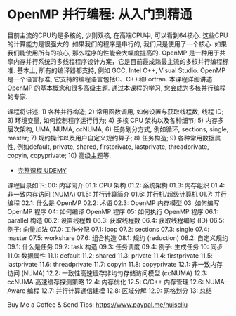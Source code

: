 
# OpenMP 并行编程: 从入门到精通

目前主流的CPU均是多核的, 少则双核, 在高端CPU中, 可以看到64核心. 这些CPU的计算能力是很强大的. 如果我们的程序是串行的, 我们只是使用了一个核心. 如果我们能使用所有的核心, 那么程序的性能会大幅度提高的. OpenMP 是一种用于共享内存并行系统的多线程程序设计方案，它是目前最成熟最主流的多核并行编程标准. 基本上, 所有的编译器都支持, 例如 GCC, Intel C++, Visual Studio. OpenMP 是一个语言标准, 它支持的编程语言包括C、C++和Fortran. 本课程详细讲述 OpenMP 的基本概念和很多高级主题. 通过本课程的学习, 您会成为多核并行编程的专家.


课程将讲述: 1) 各种并行构造; 2) 常用函数调用, 如何设置与获取线程数, 线程 ID; 3) 环境变量, 如何控制程序运行行为; 4) 多核 CPU 架构以及各种细节; 5) 内存多层次架构, UMA, NUMA, ccNUMA; 6) 任务划分方式, 例如循环, sections, single, master; 7) 规约操作以及用户自定义规约算子; 8) 任务构造; 9) 各种常用数据属性, 例如default, private, shared, firstprivate, lastprivate, threadprivate, copyin, copyprivate; 10) 高级主题等.

* [完整课程 UDEMY](https://www.udemy.com/course/openmp-para/?couponCode=OPENMP-DEAL70)

课程目录如下:
00: 内容简介
01.1: CPU 架构
01.2: 系统架构
01.3: 内存组织
01.4: 非一致内存访问 (NUMA)
01.5: 并行计算简介
01.6: 并行机/超级计算机
01.7: 并行编程
02.1: 什么是 OpenMP
02.2: 术语
02.3: OpenMP 内存模型
03: 如何编写 OpenMP 程序
04: 如何编译 OpenMP 程序
05: 如何执行 OpenMP 程序
06.1: parallel 构造
06.2: 设置线程数
06.3: 获取线程数
06.4: 获取线程编号 (ID)
06.5: 例子: 向量加法
07.0: 工作分配
07.1: loop
07.2: sections
07.3: single
07.4: master
07.5: workshare
07.6: 组合构造
08.1: 规约 (reduction)
08.2: 自定义规约
09.1: 什么是任务
09.2: task 构造
09.3: 任务调度
09.4: 例子: 生成任务
10: 同步
11.0: 数据属性
11.1: default
11.2: shared
11.3: private
11.4: firstprivate
11.5: lastprivate
11.6: threadprivate
11.7: copyin
11.8: copyprivate
12.1: 非一致内存访问 (NUMA)
12.2: 一致性高速缓存非均匀存储访问模型 (ccNUMA)
12.3: ccNUMA 高速缓存探测策略
12.4: 内存优化
12.5: C/C++ 内存管理
12.6: NUMA-Aware 编程
12.7: 并行计算通信建模
12.8: 区域分解
12.9: 网格划分
13: 总结


Buy Me a Coffee & Send Tips: https://www.paypal.me/huiscliu

